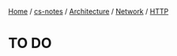 [Home](https://mengxianbin.github.io) /
[cs-notes](https://mengxianbin.github.io/cs-notes/content) /
[Architecture](https://mengxianbin.github.io/cs-notes/content/Architecture) /
[Network](https://mengxianbin.github.io/cs-notes/content/Architecture/Network) /
[HTTP](https://mengxianbin.github.io/cs-notes/content/Architecture/Network/HTTP)

# TO DO
